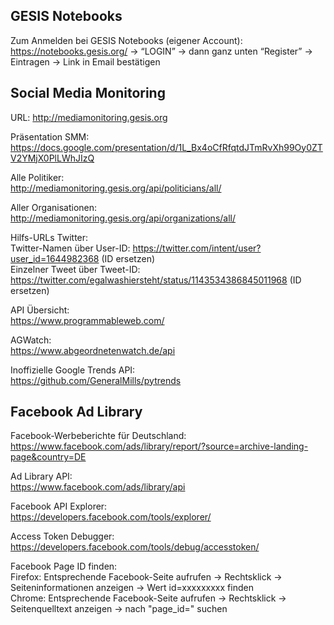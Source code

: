 GESIS Notebooks
-------------------------------------
Zum Anmelden bei GESIS Notebooks (eigener Account):
https://notebooks.gesis.org/  → “LOGIN” → dann ganz unten “Register” → Eintragen → Link in Email bestätigen



Social Media Monitoring 
------------------------------------
URL: http://mediamonitoring.gesis.org

Präsentation SMM: <br>
https://docs.google.com/presentation/d/1L_Bx4oCfRfqtdJTmRvXh99Oy0ZTV2YMjX0PlLWhJIzQ

Alle Politiker: <br>
http://mediamonitoring.gesis.org/api/politicians/all/

Aller Organisationen: <br>
http://mediamonitoring.gesis.org/api/organizations/all/ 


Hilfs-URLs Twitter: <br>
Twitter-Namen über User-ID: https://twitter.com/intent/user?user_id=1644982368  (ID ersetzen)<br>
Einzelner Tweet über Tweet-ID: https://twitter.com/egalwashiersteht/status/1143534386845011968   (ID ersetzen)


API Übersicht: <br>
https://www.programmableweb.com/
 
AGWatch: <br>
https://www.abgeordnetenwatch.de/api
 
Inoffizielle Google Trends API: <br>
https://github.com/GeneralMills/pytrends


Facebook Ad Library
------------------------------------
Facebook-Werbeberichte für Deutschland: <br> https://www.facebook.com/ads/library/report/?source=archive-landing-page&country=DE

Ad Library API: <br>
https://www.facebook.com/ads/library/api

Facebook API Explorer: <br>
https://developers.facebook.com/tools/explorer/

Access Token Debugger: <br>
https://developers.facebook.com/tools/debug/accesstoken/

Facebook Page ID finden: <br>
Firefox: Entsprechende Facebook-Seite aufrufen -> Rechtsklick -> Seiteninformationen anzeigen -> Wert id=xxxxxxxxx finden <br>
Chrome: Entsprechende Facebook-Seite aufrufen -> Rechtsklick -> Seitenquelltext anzeigen -> nach "page_id=" suchen
